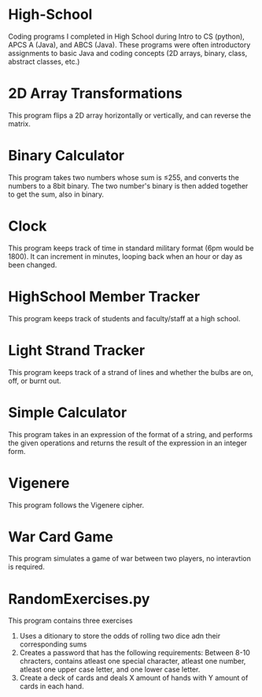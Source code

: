 # High-School
Coding programs I completed in High School during Intro to CS (python), APCS A (Java), and ABCS (Java). These programs were often introductory assignments to basic Java and coding concepts (2D arrays, binary, class, abstract classes, etc.)

# 2D Array Transformations
This program flips a 2D array horizontally or vertically, and can reverse the matrix.

# Binary Calculator
This program takes two numbers whose sum is ≤255, and converts the numbers to a 8bit binary. The two number's binary is then added together to get the sum, also in binary. 

# Clock
This program keeps track of time in standard military format (6pm would be 1800). It can increment in minutes, looping back when an hour or day as been changed. 

# HighSchool Member Tracker
This program keeps track of students and faculty/staff at a high school. 

# Light Strand Tracker
This program keeps track of a strand of lines and whether the bulbs are on, off, or burnt out.

# Simple Calculator
This program takes in an expression of the format of a string, and performs the given operations and returns the result of the expression in an integer form.

# Vigenere
This program follows the Vigenere cipher. 

# War Card Game
This program simulates a game of war between two players, no interavtion is required. 

# RandomExercises.py 
This program contains three exercises
1) Uses a ditionary to store the odds of rolling two dice adn their corresponding sums
2) Creates a password that has the following requirements: Between 8-10 chracters, contains atleast one special character, atleast one number, atleast one upper case letter, and one lower case letter.
3) Create a deck of cards and deals X amount of hands with Y amount of cards in each hand. 
